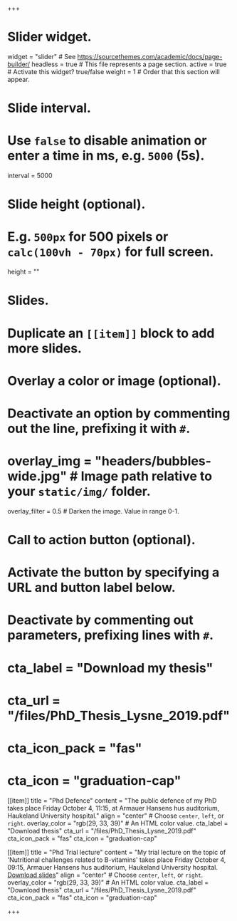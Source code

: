 +++
# Slider widget.
widget = "slider"  # See https://sourcethemes.com/academic/docs/page-builder/
headless = true  # This file represents a page section.
active = true # Activate this widget? true/false
weight = 1 # Order that this section will appear.

# Slide interval.
# Use `false` to disable animation or enter a time in ms, e.g. `5000` (5s).
interval = 5000

# Slide height (optional).
# E.g. `500px` for 500 pixels or `calc(100vh - 70px)` for full screen.
height = ""

# Slides.
# Duplicate an `[[item]]` block to add more slides.

  # Overlay a color or image (optional).
  #   Deactivate an option by commenting out the line, prefixing it with `#`.
  # overlay_img = "headers/bubbles-wide.jpg"  # Image path relative to your `static/img/` folder.
  overlay_filter = 0.5  # Darken the image. Value in range 0-1.

  # Call to action button (optional).
  #   Activate the button by specifying a URL and button label below.
  #   Deactivate by commenting out parameters, prefixing lines with `#`.
  # cta_label = "Download my thesis"
  # cta_url = "/files/PhD_Thesis_Lysne_2019.pdf"
  # cta_icon_pack = "fas"
  # cta_icon = "graduation-cap"

[[item]]
  title = "Phd Defence"
  content = "The public defence of my PhD takes place Friday October 4, 11:15, at Armauer Hansens hus auditorium, Haukeland University hospital."
  align = "center"  # Choose `center`, `left`, or `right`.
  overlay_color = "rgb(29, 33, 39)"  # An HTML color value.
  cta_label = "Download thesis"
  cta_url = "/files/PhD_Thesis_Lysne_2019.pdf"
  cta_icon_pack = "fas"
  cta_icon = "graduation-cap"
  
[[item]]
  title = "Phd Trial lecture"
  content = "My trial lecture on the topic of 'Nutritional challenges related to B-vitamins' takes  place Friday October 4, 09:15, Armauer Hansens hus auditorium, Haukeland University hospital. [Download slides](/contributions/presentations/PhD_triallecture_04102019.pdf)"
  align = "center"  # Choose `center`, `left`, or `right`.
  overlay_color = "rgb(29, 33, 39)"  # An HTML color value.
  cta_label = "Download thesis"
  cta_url = "/files/PhD_Thesis_Lysne_2019.pdf"
  cta_icon_pack = "fas"
  cta_icon = "graduation-cap"

+++
